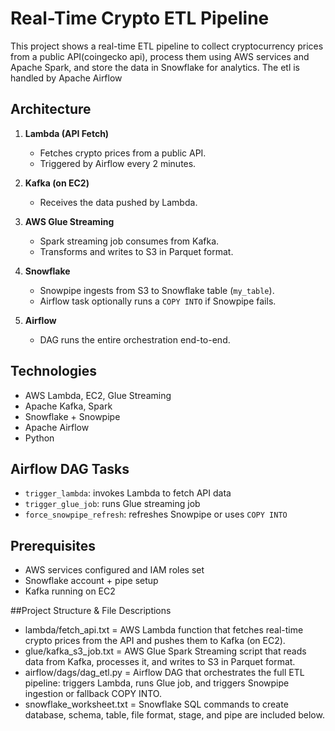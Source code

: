 # Real-Time Crypto ETL Pipeline

This project shows a real-time ETL pipeline to collect cryptocurrency prices from a public API(coingecko api), process them using AWS services and Apache Spark, and store the data in Snowflake for analytics. The etl is handled by Apache Airflow

## Architecture

1. **Lambda (API Fetch)**
   - Fetches crypto prices from a public API.
   - Triggered by Airflow every 2 minutes.

2. **Kafka (on EC2)**
   - Receives the data pushed by Lambda.

3. **AWS Glue Streaming**
   - Spark streaming job consumes from Kafka.
   - Transforms and writes to S3 in Parquet format.

4. **Snowflake**
   - Snowpipe ingests from S3 to Snowflake table (`my_table`).
   - Airflow task optionally runs a `COPY INTO` if Snowpipe fails.

5. **Airflow**
   - DAG runs the entire orchestration end-to-end.

## Technologies
- AWS Lambda, EC2, Glue Streaming
- Apache Kafka, Spark
- Snowflake + Snowpipe
- Apache Airflow
- Python

## Airflow DAG Tasks
- `trigger_lambda`: invokes Lambda to fetch API data
- `trigger_glue_job`: runs Glue streaming job
- `force_snowpipe_refresh`: refreshes Snowpipe or uses `COPY INTO`

## Prerequisites
- AWS services configured and IAM roles set
- Snowflake account + pipe setup
- Kafka running on EC2

##Project Structure & File Descriptions
- lambda/fetch_api.txt	    =    AWS Lambda function that fetches real-time crypto prices from the API and pushes them to Kafka (on EC2).
- glue/kafka_s3_job.txt     =    AWS Glue Spark Streaming script that reads data from Kafka, processes it, and writes to S3 in Parquet format.
- airflow/dags/dag_etl.py   =	  Airflow DAG that orchestrates the full ETL pipeline: triggers Lambda, runs Glue job, and triggers Snowpipe ingestion or fallback COPY INTO.
- snowflake_worksheet.txt   =    Snowflake SQL commands to create database, schema, table, file format, stage, and pipe are included below.



